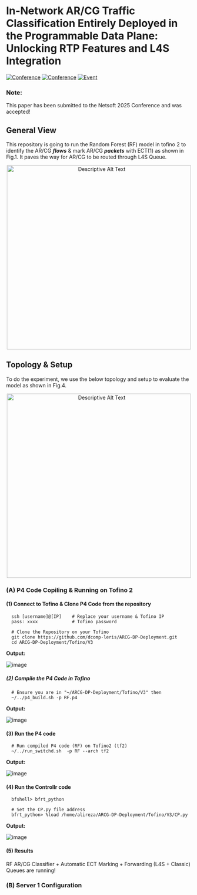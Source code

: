 # In-Network AR/CG Traffic Classification Entirely Deployed in the Programmable Data Plane: Unlocking RTP Features and L4S Integration

[![Conference](https://img.shields.io/badge/submitted-Netsoft2025-blue)](https://netsoft2025.ieee-netsoft.org)
[![Conference](https://img.shields.io/badge/Acceptance-Netsoft2025-yellow)](https://netsoft2025.ieee-netsoft.org)
[![Event](https://img.shields.io/badge/Event-Netsoft2025-red)](https://netsoft2025.ieee-netsoft.org/program)


### **Note:**
This paper has been submitted to the Netsoft 2025 Conference and was accepted!

## General View 
This repository is going to run the Random Forest (RF) model in tofino 2 to identify the AR/CG **_flows_** & mark AR/CG **_packets_** with ECT(1) as shown in Fig.1. It paves the way for AR/CG to be routed through L4S Queue.  

<p align="center">
  <img src="https://github.com/user-attachments/assets/9f14e123-1f02-438b-8fdf-82282033ff8e" alt="Descriptive Alt Text" width="500" height="auto" style="display: block; margin: 0 auto; max-width: 100%;">
</p>

## Topology & Setup
To do the experiment, we use the below topology and setup to evaluate the model as shown in Fig.4. 

<p align="center">
  <img src="https://github.com/user-attachments/assets/bfbbd937-484f-4e5c-97ab-f0a8b168bc75" alt="Descriptive Alt Text" width="500" height="auto" style="display: block; margin: 0 auto; max-width: 100%;">
</p>



### (A) P4 Code Copiling & Running on Tofino 2 

  #### (1) Connect to Tofino & Clone P4 Code from the repository
      ssh [username]@[IP]    # Replace your username & Tofino IP
      pass: xxxx             # Tofino password

      # Clone the Repository on your Tofino
      git clone https://github.com/dcomp-leris/ARCG-DP-Deployment.git
      cd ARCG-DP-Deployment/Tofino/V3

**Output:**

   ![image](https://github.com/user-attachments/assets/59d0e906-fa76-41dd-93be-78a22efd0c05)


  ##### (2) Compile the P4 Code in Tofino
      # Ensure you are in "~/ARCG-DP-Deployment/Tofino/V3" then
      ~/../p4_build.sh -p RF.p4

**Output:**

![image](https://github.com/user-attachments/assets/b742f937-c749-403c-82c4-92a3012e472a)

  ####   (3) Run the P4 code

      # Run compiled P4 code (RF) on Tofino2 (tf2)
      ~/../run_switchd.sh  -p RF --arch tf2

**Output:**

![image](https://github.com/user-attachments/assets/2651dab0-8e8a-47c6-8e00-0a4416f0f0e0)

####     (4) Run the Controllr code
      
      bfshell> bfrt_python

      # Set the CP.py file address
      bfrt_python> %load /home/alireza/ARCG-DP-Deployment/Tofino/V3/CP.py

**Output:**

![image](https://github.com/user-attachments/assets/3ad83274-003f-4869-a809-5250379c8058)


####     (5) Results
RF AR/CG Classifier + Automatic ECT Marking + Forwarding (L4S + Classic) Queues are running!

### (B) Server 1 Configuration 




 
